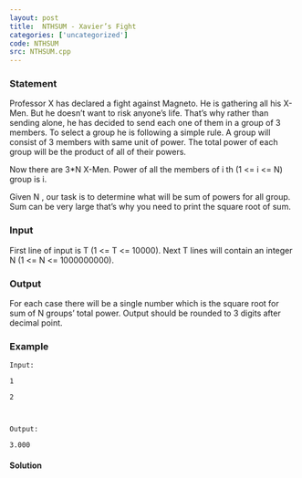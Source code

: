 ```yaml
---
layout: post
title:  NTHSUM - Xavier’s Fight
categories: ['uncategorized']
code: NTHSUM
src: NTHSUM.cpp
---
```


### **Statement**

Professor X has declared a fight against Magneto. He is gathering all his
X-Men. But he doesn’t want to risk anyone’s life. That’s why rather than
sending alone, he has decided to send each one of them in a group of 3
members. To select a group he is following a simple rule. A group will consist
of 3 members with same unit of power. The total power of each group will be
the product of all of their powers.

Now there are 3*N X-Men. Power of all the members of i th (1 <= i <=
N) group is i.

Given N , our task is to determine what will be sum of powers for all
group. Sum can be very large that’s why you need to print the square root of
sum.

### Input

First line of input is T (1 <= T <= 10000). Next T lines will contain an
integer N (1 <= N <= 1000000000).

### Output

For each case there will be a single number which is the square root for sum
of N groups’ total power. Output should be rounded to 3 digits after
decimal point.

### Example

    
    
    Input:
    1
    2
    
    Output:
    3.000
    



#### **Solution**




